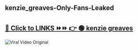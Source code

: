 
 ## kenzie_greaves-Only-Fans-Leaked

# <h2><a href="https://clipsfans.com/kenzie_greaves&ref=git">🔗 Click to LINKS ⏩⏩ 👉 🟢 kenzie greaves </a></h2>

<a href="https://clipsfans.com/kenzie_greaves&ref=git" rel="nofollow" data-target="animated-image.originalLink"><img src="https://i.ibb.co.com/xMMVF88/686577567.gif" alt="Viral Video Original" style="max-width: 100%; display: inline-block;" data-target="animated-image.originalImage"></a>
